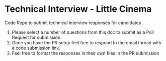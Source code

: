 # Technical Interview - Little Cinema

Code Repo to submit technical interview responses for candidates

1) Please select a number of questions from this doc to submit as a Pull Request for submission.
2) Once you have the PR setup feel free to respond to the email thread with a code submission link. 
3) Feel free to format the responses in their own files in the PR submission
